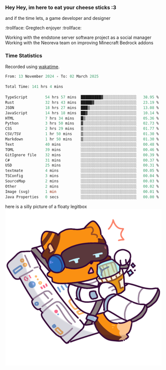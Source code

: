 ### Hey Hey, im here to eat your cheese sticks :3
and if the time lets, a game developer and designer

:trollface: Gregtech enjoyer :trollface:

Working with the endstone server software project as a social manager<br>
Working with the Neoreva team on improving Minecraft Bedrock addons

### Time Statistics
Recorded using [wakatime](https://wakatime.com).

<!--START_SECTION:waka-->

```ocaml
From: 13 November 2024 - To: 02 March 2025

Total Time: 141 hrs 4 mins

TypeScript        54 hrs 57 mins  █████████▓░░░░░░░░░░░░░░░   38.95 %
Rust              32 hrs 43 mins  █████▓░░░░░░░░░░░░░░░░░░░   23.19 %
JSON              18 hrs 27 mins  ███▒░░░░░░░░░░░░░░░░░░░░░   13.08 %
JavaScript        14 hrs 18 mins  ██▓░░░░░░░░░░░░░░░░░░░░░░   10.14 %
HTML              7 hrs 34 mins   █▒░░░░░░░░░░░░░░░░░░░░░░░   05.36 %
Python            3 hrs 50 mins   ▓░░░░░░░░░░░░░░░░░░░░░░░░   02.73 %
CSS               2 hrs 29 mins   ▒░░░░░░░░░░░░░░░░░░░░░░░░   01.77 %
CSV/TSV           1 hr 50 mins    ▒░░░░░░░░░░░░░░░░░░░░░░░░   01.30 %
Markdown          1 hr 50 mins    ▒░░░░░░░░░░░░░░░░░░░░░░░░   01.30 %
Text              40 mins         ░░░░░░░░░░░░░░░░░░░░░░░░░   00.48 %
TOML              39 mins         ░░░░░░░░░░░░░░░░░░░░░░░░░   00.46 %
GitIgnore file    32 mins         ░░░░░░░░░░░░░░░░░░░░░░░░░   00.39 %
C#                31 mins         ░░░░░░░░░░░░░░░░░░░░░░░░░   00.37 %
USD               25 mins         ░░░░░░░░░░░░░░░░░░░░░░░░░   00.31 %
textmate          4 mins          ░░░░░░░░░░░░░░░░░░░░░░░░░   00.05 %
TSConfig          3 mins          ░░░░░░░░░░░░░░░░░░░░░░░░░   00.04 %
SourceMap         2 mins          ░░░░░░░░░░░░░░░░░░░░░░░░░   00.03 %
Other             2 mins          ░░░░░░░░░░░░░░░░░░░░░░░░░   00.02 %
Image (svg)       1 min           ░░░░░░░░░░░░░░░░░░░░░░░░░   00.01 %
Java Properties   0 secs          ░░░░░░░░░░░░░░░░░░░░░░░░░   00.00 %
```

<!--END_SECTION:waka-->

here is a silly picture of a floaty legitbox
![Silly legitbox](goobernoback_lower.png)
